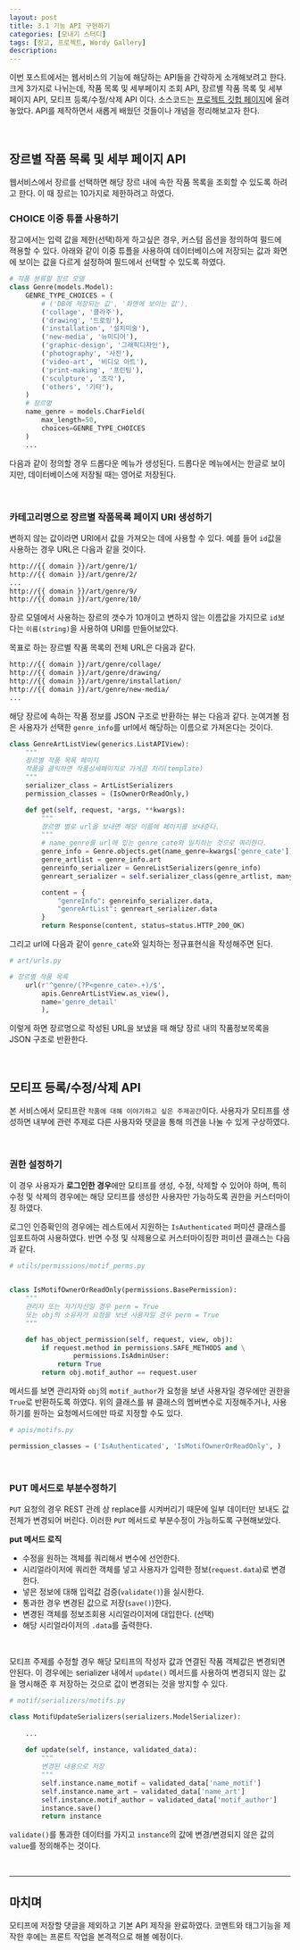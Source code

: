 ```yaml
---
layout: post
title: 3.1 기능 API 구현하기
categories: [모내기 스터디]
tags: [장고, 프로젝트, Wordy Gallery]
description: 
---
```


이번 포스트에서는 웹서비스의 기능에 해당하는 API들을 간략하게 소개해보려고 한다. 크게 3가지로 나뉘는데, 작품 목록 및 세부페이지 조회 API, 장르별 작품 목록 및 세부 페이지 API, 모티프 등록/수정/삭제 API 이다. 소스코드는 <a href="https://github.com/Monaegi/Julia-WordyGallery/" target="_blank">프로젝트 깃헙 페이지</a>에 올려놓았다. API를 제작하면서 새롭게 배웠던 것들이나 개념을 정리해보고자 한다.

<br>

## 장르별 작품 목록 및 세부 페이지 API

웹서비스에서 장르를 선택하면 해당 장르 내에 속한 작품 목록을 조회할 수 있도록 하려고 한다. 이 때 장르는 10가지로 제한하려고 하였다. 

### CHOICE 이중 튜플 사용하기
 
장고에서는 입력 값을 제한(선택)하게 하고싶은 경우, 커스텀 옵션을 정의하여 필드에 젹용할 수 있다. 아래와 같이 이중 튜플을 사용하여 데이터베이스에 저장되는 값과  화면에 보이는 값을 다르게 설정하여 필드에서 선택할 수 있도록 하였다. 

```python
# 작품 분류할 장르 모델
class Genre(models.Model):
    GENRE_TYPE_CHOICES = (
        # ('DB에 저장되는 값', '화면에 보이는 값'),
        ('collage', '콜라주'),
        ('drawing', '드로잉'),
        ('installation', '설치미술'),
        ('new-media', '뉴미디어'),
        ('graphic-design', '그래픽디자인'),
        ('photography', '사진'),
        ('video-art', '비디오 아트'),
        ('print-making', '프린팅'),
        ('sculpture', '조각'),
        ('others', '기타'),
    )
    # 장르명
    name_genre = models.CharField(
        max_length=50,
        choices=GENRE_TYPE_CHOICES
    )
    ...
```

다음과 같이 정의할 경우 드롭다운 메뉴가 생성된다. 드롭다운 메뉴에서는 한글로 보이지만, 데이터베이스에 저장될 때는 영어로 저장된다. 

<br>

### 카테고리명으로 장르별 작품목록 페이지  URI 생성하기

변하지 않는 값이라면 URI에서 값을 가져오는 데에 사용할 수 있다. 예를  들어 `id`값을 사용하는 경우 URL은 다음과 같을 것이다.

```txt
http://{{ domain }}/art/genre/1/
http://{{ domain }}/art/genre/2/
...
http://{{ domain }}/art/genre/9/
http://{{ domain }}/art/genre/10/
```

장르 모델에서 사용하는 장르의 갯수가 10개이고 변하지 않는 이름값을 가지므로 `id`보다는 `이름(string)`을 사용하여 URI를 만들어보았다.

목표로 하는 장르별 작품 목록의 전체 URL은 다음과 같다. 

```txt
http://{{ domain }}/art/genre/collage/
http://{{ domain }}/art/genre/drawing/
http://{{ domain }}/art/genre/installation/
http://{{ domain }}/art/genre/new-media/
...
```

해당 장르에 속하는 작품 정보를 JSON 구조로 반환하는 뷰는 다음과 같다. 눈여겨볼 점은 사용자가 선택한  `genre_info`를 url에서 해당하는 이름으로 가져온다는 것이다. 

```python
class GenreArtListView(generics.ListAPIView):
    """
    장르별 작품 목록 페이지
    작품을 클릭하면 작품상세페이지로 가게끔 처리(template)
    """
    serializer_class = ArtListSerializers
    permission_classes = (IsOwnerOrReadOnly,)

    def get(self, request, *args, **kwargs):
        """
        장르명 별로 url을 보내면 해당 이름에 페이지를 보내준다.
        """
        # name_genre를 url에 있는 genre_cate와 일치하는 것으로 쿼리한다.
        genre_info = Genre.objects.get(name_genre=kwargs['genre_cate'])
        genre_artlist = genre_info.art
        genreinfo_serializer = GenreListSerializers(genre_info)
        genreart_serializer = self.serializer_class(genre_artlist, many=True)

        content = {
            "genreInfo": genreinfo_serializer.data,
            "genreArtList": genreart_serializer.data
        }
        return Response(content, status=status.HTTP_200_OK)
```

그리고 url에 다음과 같이 `genre_cate`와 일치하는 정규표현식을 작성해주면 된다. 


```python
# art/urls.py

# 장르별 작품 목록
    url(r'^genre/(?P<genre_cate>.+)/$',
        apis.GenreArtListView.as_view(),
        name='genre_detail'
        ),
```

이렇게 하면 장르명으로 작성된 URL을 보냈을 때 해당 장르 내의 작품정보목록을 JSON 구조로 반환한다.
 
<br>


## 모티프 등록/수정/삭제 API

본 서비스에서 모티프란 `작품에 대해 이야기하고 싶은 주제공간`이다. 사용자가 모티프를 생성하면 내부에 관련 주제로 다른 사용자와 댓글을 통해  의견을 나눌 수 있게 구상하였다. 

<br>

### 권한 설정하기

이 경우 사용자가 **로그인한 경우**에만 모티프를 생성, 수정, 삭제할 수 있어야 하며, 특히 수정 및 삭제의 경우에는 해당 모티프를 생성한 사용자만 가능하도록 권한을 커스터마이징 하였다.

로그인 인증확인의 경우에는 레스트에서 지원하는 `IsAuthenticated` 퍼미션 클래스를 임포트하여 사용하였다. 반면 수정 및 삭제용으로 커스터마이징한 퍼미션 클래스는 다음과 같다. 

```python
# utils/permissions/motif_perms.py


class IsMotifOwnerOrReadOnly(permissions.BasePermission):
    """
    관리자 또는 자기자신일 경우 perm = True
    또는 obj의 소유자가 요청을 보낸 사용자일 경우 perm = True
    """

    def has_object_permission(self, request, view, obj):
        if request.method in permissions.SAFE_METHODS and \
                permissions.IsAdminUser:
            return True
        return obj.motif_author == request.user
```

메서드를 보면 관리자와 `obj`의 `motif_author`가 요청을 보낸 사용자일 경우에만 권한을 `True`로 반환하도록 하였다. 위의 클래스를 뷰 클래스의 멤버변수로 지정해주거나, 사용하기를 원하는 요청메서드에만 따로 지정할 수도 있다. 

```python
# apis/motifs.py

permission_classes = ('IsAuthenticated', 'IsMotifOwnerOrReadOnly', )
```

<br>

### PUT 메서드로 부분수정하기

`PUT` 요청의 경우 REST 관례 상 replace를 시켜버리기 때문에 일부 데이터만 보내도 값 전체가 변경되어 버린다. 이러한 `PUT` 메서드로 부분수정이 가능하도록 구현해보았다. 

**put 메서드 로직**

- 수정을 원하는 객체를 쿼리해서 변수에 선언한다.
- 시리얼라이저에 쿼리한 객체를 넣고 사용자가 입력한 정보(`request.data`)로 변경한다.
- 넣은 정보에 대해 입력값 검증(`validate()`)을 실시한다.
- 통과한 경우 변경된 값으로 저장(`save()`)한다.
- 변경된 객체를 정보조회용 시리얼라이저에 대입한다. (선택)
- 해당 시리얼라이저의 `.data`를 출력한다.

<br>

모티프 주제를 수정할 경우 해당 모티프의 작성자 값과 연결된 작품 객체값은 변경되면 안된다. 이 경우에는 serializer 내에서 `update()` 메서드를 사용하여 변경되지 않는 값을 명시해준 후 저장하는 것으로 값이 변경되는 것을 방지할 수 있다.

```python
# motif/serializers/motifs.py

class MotifUpdateSerializers(serializers.ModelSerializer):
	
	...
	
    def update(self, instance, validated_data):
        """
        변경된 내용으로 저장
        """
        self.instance.name_motif = validated_data['name_motif']
        self.instance.name_art = validated_data['name_art']
        self.instance.motif_author = validated_data['motif_author']
        instance.save()
        return instance
```

`validate()`를 통과한 데이터를 가지고 `instance`의 값에 변경/변경되지 않은 값의 `value`를 정의해주는 것이다.  

<br>

--- 

## 마치며

모티프에 저장할 댓글을 제외하고 기본 API 제작을 완료하였다. 코멘트와 태그기능을 제작한 후에는 프론트 작업을 본격적으로 해볼 예정이다.

<br>
